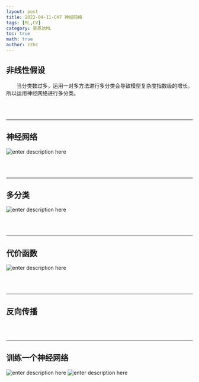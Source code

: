```yaml
---
layout: post
title: 2022-04-11-CH7 神经网络
tags: [ML,CV]
category: 吴恩达ML
toc: true
math: true
author: zzhc
---
```



## 非线性假设

&emsp;&emsp;当分类数过多，运用一对多方法进行多分类会导致模型复杂度指数级的增长。所以运用神经网络进行多分类。





<br>
<br>

***


## 神经网络

![enter description here](http://img.zzhc321.xyz/blog/1649766950189.png)


<br>
<br>

***


## 多分类




![enter description here](http://img.zzhc321.xyz/blog/1649768166035.png)
















<br>
<br>

***


## 代价函数


![enter description here](http://img.zzhc321.xyz/blog/1649768464620.png)


<br>
<br>

***


## 反向传播








<br>
<br>

***



## 训练一个神经网络


![enter description here](http://img.zzhc321.xyz/blog/1649857629461.png)
![enter description here](http://img.zzhc321.xyz/blog/1649857893577.png)

